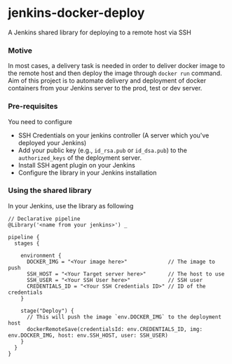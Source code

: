 # jenkins-docker-deploy
A Jenkins shared library for deploying to a remote host via SSH

### Motive

In most cases, a delivery task is needed in order to deliver docker image to the remote host and then deploy the image through `docker run` command.
Aim of this project is to automate delivery and deployment of docker containers from your Jenkins server to the prod, test or dev server.

### Pre-requisites

You need to configure
* SSH Credentials on your jenkins controller (A server which you've deployed your Jenkins)
* Add your public key (e.g., `id_rsa.pub` or `id_dsa.pub`) to the `authorized_keys` of the deployment server.
* Install SSH agent plugin on your Jenkins
* Configure the library in your Jenkins installation

### Using the shared library

In your Jenkins, use the library as following

```jenkins
// Declarative pipeline
@Library('<name from your jenkins>') _

pipeline {
  stages {
  
    environment {
      DOCKER_IMG = "<Your image here>"             // The image to push
      SSH_HOST = "<Your Target server here>"       // The host to use
      SSH_USER = "<Your SSH User here>"            // SSH user 
      CREDENTIALS_ID = "<Your SSH Credentials ID>" // ID of the credentials
    }
  
    stage("Deploy") {
      // This will push the image `env.DOCKER_IMG` to the deployment host
      dockerRemoteSave(credentialsId: env.CREDENTIALS_ID, img: env.DOCKER_IMG, host: env.SSH_HOST, user: SSH_USER)
    }
  }
}
```
